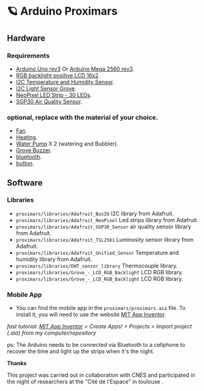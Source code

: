 # 🪐 Arduino Proximars 

## Hardware


### Requirements

  * [Arduino Uno rev3](https://store.arduino.cc/en-fr/products/arduino-uno-rev3/) Or [Arduino Mega 2560 rev3](https://store.arduino.cc/en-fr/products/arduino-mega-2560-rev3/).
  * [RGB backlight positive LCD 16x2](https://www.adafruit.com/product/398).
  * [I2C Temperature and Humidity Sensor](https://www.adafruit.com/product/5183).
  * [I2C Light Sensor Grove](https://wiki.seeedstudio.com/Grove-Digital_Light_Sensor/).
  * [NeoPixel LED Strip - 30 LEDs](https://www.adafruit.com/product/4801).
  * [SGP30 Air Quality Sensor](https://www.adafruit.com/product/3709).
  
### optional, replace with the material of your choice.

  * [Fan](https://www.adafruit.com/product/3368).
  * [Heating](https://www.adafruit.com/product/1481).
  * [Water Pump](https://www.adafruit.com/product/4546) X 2 (watering and Bubbler).
  * [Grove Buzzer](https://www.lextronic.fr/module-grove-buzzer-107020109-58139.html).
  * [bluetooth](https://www.lextronic.fr/module-grove-ble-dual-model-113020009-39435.html).
  * [button](https://www.lextronic.fr/module-bouton-grove-101020003-28884.html).


## Software

### Libraries

* `proximars/libraries/Adafruit_BusIO` I2C library from Adafruit.
* `proximars/libraries/Adafruit_NeoPixel` Led strips library from Adafruit.
* `proximars/libraries/Adafruit_SGP30_Sensor` air quality sensor library from Adafruit.
* `proximars/libraries/Adafruit_TSL2561` Luminosity sensor library from Adafruit.
* `proximars/libraries/Adafruit_Unified_Sensor` Temperature and humidity library from Adafruit.
* `proximars/libraries/DHT_sensor_library` Thermocouple library.
* `proximars/libraries/Grove_-_LCD_RGB_Backlight` LCD RGB library.
* `proximars/libraries/Grove_-_LCD_RGB_Backlight` LCD RGB library.

### Mobile App

* You can find the mobile app in the `proximars/proximars.aia` file. To install it, you will need to use the website [MIT App Inventor](https://appinventor.mit.edu/).

*fast tutorial: [MIT App Inventor](https://appinventor.mit.edu/) > Create Apps! > Projects > Import project (.aia) from my computer/repository*

ps: The Arduino needs to be connected via Bluetooth to a cellphone to recover the time and light up the strips when it's the night.

**Thanks**

This project was carried out in collaboration with CNES and participated in the night of researchers at the "Cité de l'Espace" in toulouse . 
